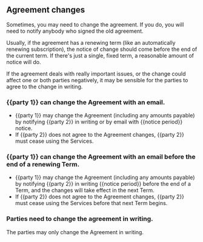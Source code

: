## Agreement changes

Sometimes, you may need to change the agreement. If you do, you will need to notify anybody who signed the old agreement.

Usually, if the agreement has a renewing term (like an automatically renewing subscription), the notice of change should come before the end of the current term. If there's just a single, fixed term, a reasonable amount of notice will do.

If the agreement deals with really important issues, or the change could affect one or both parties negatively, it may be sensible for the parties to agree to the change in writing.

### {{party 1}} can change the Agreement with an email.

- {{party 1}} may change the Agreement (including any amounts payable) by notifying {{party 2}} in writing or by email with {{notice period}} notice.
- If {{party 2}} does not agree to the Agreement changes, {{party 2}} must cease using the Services.

### {{party 1}} can change the Agreement with an email before the end of a renewing Term.

- {{party 1}} may change the Agreement (including any amounts payable) by notifying {{party 2}} in writing {{notice period}} before the end of a Term, and the changes will take effect in the next Term.
- If {{party 2}} does not agree to the Agreement changes, {{party 2}} must cease using the Services before that next Term begins.

### Parties need to change the agreement in writing.

The parties may only change the Agreement in writing.
